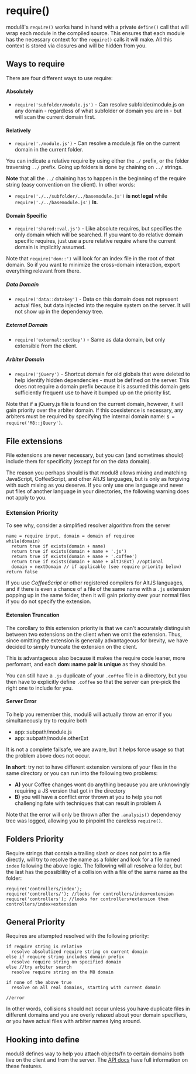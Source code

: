 # require()

modul8's `require()` works hand in hand with a private `define()` call that will wrap each module in the compiled source.
This ensures that each module has the necessary context for the `require()` calls it will make. All this context is stored via closures and will be hidden from you.

## Ways to require

There are four different ways to use require:

#### Absolutely

- `require('subfolder/module.js')` - Can resolve subfolder/module.js on any domain - regardless of what subfolder or domain you are in - but will scan the current domain first.

#### Relatively

- `require('./module.js')` - Can resolve a module.js file on the current domain in the current folder.

You can indicate a relative require by using either the `./` prefix, or the folder traversing `../` prefix. Going up folders is done by chaining on `../` strings.

**Note** that all the `../` chaining has to happen in the beginning of the require string (easy convention on the client). In other words:

- `require('./../subfolder/../basemodule.js')` **is not legal** while `require('./../basemodule.js')` **is**.

#### Domain Specific

- `require('shared::val.js')` - Like absolute requires, but specifies the only domain which will be searched. If you want to do relative domain specific requires,
just use a pure relative require where the current domain is implicitly assumed.

Note that `require('dom::')` will look for an index file in the root of that domain. So if you want to minimize the cross-domain interaction,
export everything relevant from there.

##### Data Domain

- `require('data::datakey')` - Data on this domain does not represent actual files, but data injected into the require system on the server. It will not show up in the dependency tree.

##### External Domain

- `require('external::extkey')` - Same as data domain, but only extensible from the client.

##### Arbiter Domain

- `require('jQuery')` - Shortcut domain for old globals that were deleted to help identify hidden dependencies - must be defined on the server.
This does not require a domain prefix because it is assumed this domain gets sufficiently frequent use to have it bumped up on the priority list.

Note that if a jQuery.js file is found on the current domain, however, it will gain priority over the arbiter domain.
If this coexistence is necessary, any arbiters must be  required by specifying the internal domain name: `$ = require('M8::jQuery')`.

## File extensions

File extensions are never necessary, but you can (and sometimes should) include them for specificity (except for on the data domain).

The reason you perhaps should is that modul8 allows mixing and matching JavaScript, CoffeeScript, and other AltJS languages,
but is only as forgiving with such mixing as you deserve. If you only use one language and never put files of another language in your directories,
the following warning does not apply to you.

### Extension Priority
To see why, consider a simplified resolver algorithm from the server

    name = require input, domain = domain of requiree
    while(domain)
      return true if exists(domain + name)
      return true if exists(domain + name + '.js')
      return true if exists(domain + name + '.coffee')
      return true if exists(domain + name + altJsExt) //optional
      domain = nextDomain // if applicable (see require priority below)
    return false

If you use _CoffeeScript_ or other registered compilers for AltJS languages,
and if there is even a chance of a file of the same name with a `.js` extension popping up in the same folder,
then it will gain priority over your normal files if you do not specify the extension.

#### Extension Truncation
The corollary to this extension priority is that we can't accurately distinguish between two extensions on the client when we omit the extension.
Thus, since omitting the extension is generally advantageous for brevity, we have decided to simply truncate the extension on the client.

This is advantageous also because it makes the require code leaner, more perfomant, and each **dom::name pair is unique** as they should be.

You can still have a `.js` duplicate of your `.coffee` file in a directory, but you then have to explicitly define `.coffee` so that the server
can pre-pick the right one to include for you.

#### Server Error
To help you remember this, modul8 will actually throw an error if you simultaneously try to require both

- app::subpath/module.js
- app::subpath/module.otherExt

It is not a complete failsafe, we are aware, but it helps force usage so that the problem above does not occur.

**In short**: try not to have different extension versions of your files in the same directory or you can run into the following two problems:

- **A)** your Coffee changes wont do anything because you are unknowingly requiring a JS version that got in the directory
- **B)** you will have a conflict error thrown at you to help you not challenging fate with techniques that can result in problem A

Note that the error will only be thrown after the `.analysis()` dependency tree was logged, allowing you to pinpoint the careless `require()`.

## Folders Priority

Require strings that contain a trailing slash or does not point to a file directly, will try to resolve the name as a folder and look for a file named `index` following the above logic.
The following will all resolve a folder, but the last has the possiblility of a collision with a file of the same name as the folder:

    require('controllers/index');
    require('controllers/'); //looks for controllers/index+extension
    require('controllers'); //looks for controllers+extension then controllers/index+extension

## General Priority

Requires are attempted resolved with the following priority:

    if require string is relative
      resolve absolutized require string on current domain
    else if require string includes domain prefix
      resolve require string on specified domain
    else //try arbiter search
      resolve require string on the M8 domain

    if none of the above true
      resolve on all real domains, starting with current domain

    //error

In other words, collisions should not occur unless you have duplicate files in different domains and
you are overly relaxed about your domain specifiers, or you have actual files with arbiter names lying around.

## Hooking into define

modul8 defines way to help you attach objects/fn to certain domains both live on the client and from the server.
The [API docs](api.html) have full information on these features.
